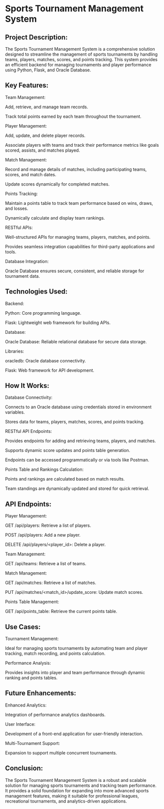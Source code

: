 # Sports Tournament Management System

## Project Description:

The Sports Tournament Management System is a comprehensive solution designed to streamline the management of sports tournaments by handling teams, players, matches, scores, and points tracking. This system provides an efficient backend for managing tournaments and player performance using Python, Flask, and Oracle Database.

## Key Features:

Team Management:

Add, retrieve, and manage team records.

Track total points earned by each team throughout the tournament.

Player Management:

Add, update, and delete player records.

Associate players with teams and track their performance metrics like goals scored, assists, and matches played.

Match Management:

Record and manage details of matches, including participating teams, scores, and match dates.

Update scores dynamically for completed matches.

Points Tracking:

Maintain a points table to track team performance based on wins, draws, and losses.

Dynamically calculate and display team rankings.

RESTful APIs:

Well-structured APIs for managing teams, players, matches, and points.

Provides seamless integration capabilities for third-party applications and tools.

Database Integration:

Oracle Database ensures secure, consistent, and reliable storage for tournament data.

## Technologies Used:

Backend:

Python: Core programming language.

Flask: Lightweight web framework for building APIs.

Database:

Oracle Database: Reliable relational database for secure data storage.

Libraries:

oracledb: Oracle database connectivity.

Flask: Web framework for API development.

## How It Works:

Database Connectivity:

Connects to an Oracle database using credentials stored in environment variables.

Stores data for teams, players, matches, scores, and points tracking.

RESTful API Endpoints:

Provides endpoints for adding and retrieving teams, players, and matches.

Supports dynamic score updates and points table generation.

Endpoints can be accessed programmatically or via tools like Postman.

Points Table and Rankings Calculation:

Points and rankings are calculated based on match results.

Team standings are dynamically updated and stored for quick retrieval.

## API Endpoints:

Player Management:

GET /api/players: Retrieve a list of players.

POST /api/players: Add a new player.

DELETE /api/players/<player_id>: Delete a player.

Team Management:

GET /api/teams: Retrieve a list of teams.

Match Management:

GET /api/matches: Retrieve a list of matches.

PUT /api/matches/<match_id>/update_score: Update match scores.

Points Table Management:

GET /api/points_table: Retrieve the current points table.

## Use Cases:

Tournament Management:

Ideal for managing sports tournaments by automating team and player tracking, match recording, and points calculation.

Performance Analysis:

Provides insights into player and team performance through dynamic ranking and points tables.

## Future Enhancements:

Enhanced Analytics:

Integration of performance analytics dashboards.

User Interface:

Development of a front-end application for user-friendly interaction.

Multi-Tournament Support:

Expansion to support multiple concurrent tournaments.

## Conclusion:

The Sports Tournament Management System is a robust and scalable solution for managing sports tournaments and tracking team performance. It provides a solid foundation for expanding into more advanced sports management features, making it suitable for professional leagues, recreational tournaments, and analytics-driven applications.
